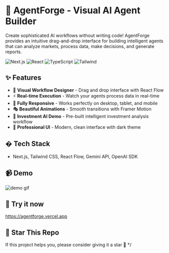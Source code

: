 # 🚀 AgentForge - Visual AI Agent Builder

Create sophisticated AI workflows without writing code! AgentForge provides an intuitive drag-and-drop interface for building intelligent agents that can analyze markets, process data, make decisions, and generate reports.

![Next.js](https://img.shields.io/badge/Next.js-15.4.2-black)
![React](https://img.shields.io/badge/React-18.3.1-blue)
![TypeScript](https://img.shields.io/badge/TypeScript-Latest-blue)
![Tailwind](https://img.shields.io/badge/Tailwind-4.1.11-cyan)

## ✨ Features

- 🎨 **Visual Workflow Designer** - Drag and drop interface with React Flow
- ⚡ **Real-time Execution** - Watch your agents process data in real-time
- 📱 **Fully Responsive** - Works perfectly on desktop, tablet, and mobile
- 🎭 **Beautiful Animations** - Smooth transitions with Framer Motion
- 🤖 **Investment AI Demo** - Pre-built intelligent investment analysis workflow
- 🎯 **Professional UI** - Modern, clean interface with dark theme

## �️ Tech Stack
- Next.js, Tailwind CSS, React Flow, Gemini API, OpenAI SDK

## 📹 Demo
![demo gif](./public/demo.gif)

## 📎 Try it now
https://agentforge.vercel.app

## 🌟 Star This Repo
If this project helps you, please consider giving it a star 🌟
*/
